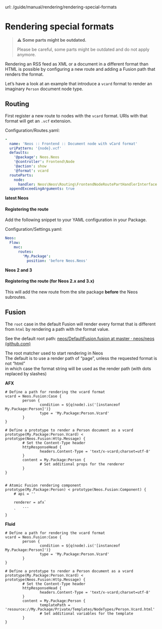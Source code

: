 url: /guide/manual/rendering/rendering-special-formats
# Rendering special formats

> **⚠️ Some parts might be outdated.**
> 
> Please be careful, some parts might be outdated and do not apply anymore.

Rendering an RSS feed as XML or a document in a different format than HTML is possible by configuring a new route and adding a Fusion path that renders the format.

Let’s have a look at an example that introduce a `vcard` format to render an imaginary `Person` document node type.

## Routing

First register a new route to nodes with the `vcard` format. URIs with that format will get an `.vcf` extension.

Configuration/Routes.yaml:
```yaml
-
  name: 'Neos :: Frontend :: Document node with vCard format'
  uriPattern: '{node}.vcf'
  defaults:
    '@package': Neos.Neos
    '@controller': Frontend\Node
    '@action': show
    '@format': vcard
  routeParts:
    node:
      handler: Neos\Neos\Routing\FrontendNodeRoutePartHandlerInterface
  appendExceedingArguments: true
```

**latest Neos**

#### Registering the route

Add the following snippet to your YAML configuration in your Package.

Configuration/Settings.yaml:
```yaml
Neos:
  Flow:
    mvc:
      routes:
        'My.Package':
          position: 'before Neos.Neos'

```

**Neos 2 and 3**

#### Registering the route (for Neos 2.x and 3.x)

This will add the new route from the site package **before** the Neos subroutes.

## Fusion

The `root` case in the default Fusion will render every format that is different from `html` by rendering a path with the format value.

See the default root path: [neos/DefaultFusion.fusion at master · neos/neos (github.com)](https://github.com/neos/neos/blob/master/Resources/Private/Fusion/DefaultFusion.fusion#L52)

The root matcher used to start rendering in Neos  
The default is to use a render path of “page”, unless the requested format is not “html”  
in which case the format string will be used as the render path (with dots replaced by slashes)

**AFX**

```neosfusion
# Define a path for rendering the vcard format
vcard = Neos.Fusion:Case {
        person {
                condition = ${q(node).is('[instanceof My.Package:Person]')}
                type = 'My.Package:Person.Vcard'
        }
}

# Define a prototype to render a Person document as a vcard
prototype(My.Package:Person.Vcard) < prototype(Neos.Fusion:Http.Message) {
        # Set the Content-Type header
        httpResponseHead {
                headers.Content-Type = 'text/x-vcard;charset=utf-8'
        }
        content = My.Package:Person {
                # Set additional props for the renderer
        }
}

																		
# Atomic Fusion rendering component
prototype(My.Package:Person) < prototype(Neos.Fusion:Component) {
	# api = ''

	renderer = afx`
		...
	`
}
```

**Fluid**

```neosfusion
# Define a path for rendering the vcard format
vcard = Neos.Fusion:Case {
        person {
                condition = ${q(node).is('[instanceof My.Package:Person]')}
                type = 'My.Package:Person.Vcard'
        }
}

# Define a prototype to render a Person document as a vcard
prototype(My.Package:Person.Vcard) < prototype(Neos.Fusion:Http.Message) {
        # Set the Content-Type header
        httpResponseHead {
                headers.Content-Type = 'text/x-vcard;charset=utf-8'
        }
        content = My.Package:Person {
                templatePath = 'resource://My.Package/Private/Templates/NodeTypes/Person.Vcard.html'
                # Set additional variables for the template
        }
}
```